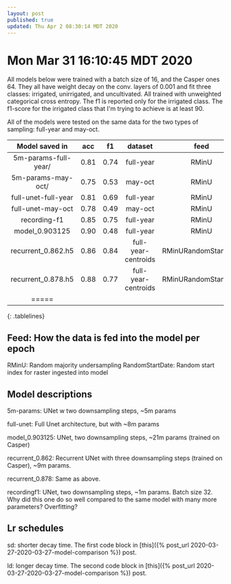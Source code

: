 ```yaml
---
layout: post
published: true
updated: Thu Apr 2 08:30:14 MDT 2020
---
```

<style>
.tablelines table, .tablelines td {
        border: 2px solid #999;
	padding: 0.5rem;
	background: white;
	border-color: lightgray;

}
.tablelines th {
	font-weight: bold;
	background: lightgray;
}
.tablelines body {
    margin: 0;
    width: 100%;
    padding: 0;
}
</style>

# Mon Mar 31 16:10:45 MDT 2020

All models below were trained with a batch size of 16, and the Casper ones 64.  They all have weight
decay on the conv. layers of 0.001 and fit three classes: irrigated, unirrigated, and uncultivated.
All trained with unweighted categorical cross entropy. The f1 is reported only for the irrigated
class.  The f1-score for the irrigated class that I'm trying to achieve is at least 90.

All of the models were tested on the same data for the two types of sampling: full-year and may-oct.

| Model saved in         |     acc | f1       | dataset             | feed     | lr_sch   |
|:--------:              |:-------:|:--------:|:--------:           |:--------:|:--------:|
| 5m-params-full-year/   | 0.81    | 0.74     | full-year           | RMinU    |  sd      |
| 5m-params-may-oct/     | 0.75    | 0.53     | may-oct             | RMinU    |  sd      |
| full-unet-full-year    | 0.81    | 0.69     | full-year           | RMinU    |  sd      |
| full-unet-may-oct      | 0.78    | 0.49     | may-oct             | RMinU    |  sd      |
| recording-f1           | 0.85    | 0.75     | full-year           | RMinU    |  ld      |
| model_0.903125         | 0.90    | 0.48     | full-year           | RMinU    |  ld      |
| recurrent_0.862.h5     | 0.86    | 0.84     | full-year-centroids | RMinURandomStartDate    |  ld      |
| recurrent_0.878.h5     | 0.88    | 0.77     | full-year-centroids | RMinURandomStartDate    |  ld      |
|=====
{: .tablelines}

## Feed: How the data is fed into the model per epoch
RMinU: Random majority undersampling 
RandomStartDate: Random start index for raster ingested into model

## Model descriptions

5m-params: UNet w two downsampling steps, ~5m params

full-unet: Full Unet architecture, but with ~8m params

model_0.903125: UNet, two downsampling steps, ~21m params (trained on Casper)

recurrent_0.862: Recurrent UNet with three downsampling steps (trained on Casper), ~9m params.

recurrent_0.878: Same as above.

recordingf1: UNet, two downsampling steps, ~1m params. Batch size 32. Why did this one do so well
compared to the same model with many more parameters? Overfitting?

## Lr schedules

sd: shorter decay time. The first code block in [this]({% post_url 2020-03-27-2020-03-27-model-comparison %}) post.

ld: longer decay time. The second code block in [this]({% post_url 2020-03-27-2020-03-27-model-comparison %}) post.
